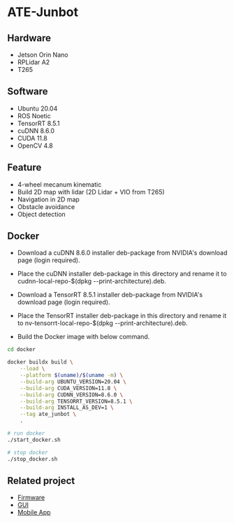 # ATE-Junbot

## Hardware

- Jetson Orin Nano
- RPLidar A2
- T265

## Software

- Ubuntu 20.04
- ROS Noetic
- TensorRT 8.5.1
- cuDNN 8.6.0
- CUDA 11.8
- OpenCV 4.8

## Feature 

- 4-wheel mecanum kinematic
- Build 2D map with lidar (2D Lidar + VIO from T265)
- Navigation in 2D map
- Obstacle avoidance
- Object detection


## Docker

- Download a cuDNN 8.6.0 installer deb-package from NVIDIA's download page (login required).

- Place the cuDNN installer deb-package in this directory and rename it to cudnn-local-repo-$(dpkg --print-architecture).deb.

- Download a TensorRT 8.5.1 installer deb-package from NVIDIA's download page (login required).

- Place the TensorRT installer deb-package in this directory and rename it to nv-tensorrt-local-repo-$(dpkg --print-architecture).deb.

- Build the Docker image with below command.

```bash
cd docker

docker buildx build \
    --load \
    --platform $(uname)/$(uname -m) \
    --build-arg UBUNTU_VERSION=20.04 \
    --build-arg CUDA_VERSION=11.8 \
    --build-arg CUDNN_VERSION=8.6.0 \
    --build-arg TENSORRT_VERSION=8.5.1 \
    --build-arg INSTALL_AS_DEV=1 \
    --tag ate_junbot \
    .

# run docker
./start_docker.sh

# stop docker
./stop_docker.sh
```

## Related project

- [Firmware](https://github.com/AET-Automation-Engineer-Training/aet_open_hw/tree/main)
- [GUI](https://github.com/AET-Automation-Engineer-Training/aet_junbot_gui)
- [Mobile App](https://github.com/lacie-life/junbot_app)


















